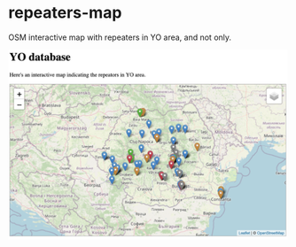 # repeaters-map
OSM interactive map with repeaters in YO area, and not only.

![alt text](https://github.com/motorox/repeaters-map/blob/master/repeaters-map.png?raw=true)
